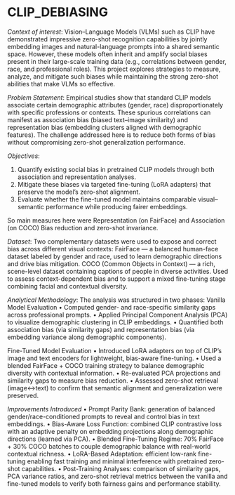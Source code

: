 # CLIP_DEBIASING
*Context of interest*: Vision–Language Models (VLMs) such as CLIP have demonstrated impressive zero-shot recognition capabilities by jointly embedding images and natural-language prompts into a     shared semantic space. However, these models often inherit and amplify social biases present in their large-scale training data (e.g., correlations between gender, race, and professional roles). This project explores strategies to measure, analyze, and mitigate such biases while maintaining the strong zero-shot abilities that make VLMs so effective.

*Problem Statement*: Empirical studies show that standard CLIP models associate certain demographic attributes (gender, race) disproportionately with specific professions or contexts.
These spurious correlations can manifest as association bias (biased text–image similarity) and representation bias (embedding clusters aligned with demographic features).
The challenge addressed here is to reduce both forms of bias without compromising zero-shot generalization performance.

*Objectives*: 
1. Quantify existing social bias in pretrained CLIP models through both association and representation analyses.
2. Mitigate these biases via targeted fine-tuning (LoRA adapters) that preserve the model’s zero-shot alignment.
3. Evaluate whether the fine-tuned model maintains comparable visual–semantic performance while producing fairer embeddings.

So main measures here were Representation (on FairFace) and Association (on COCO) Bias reduction and zero-shot invariance. 

*Dataset*: Two complementary datasets were used to expose and correct bias across different visual contexts:
FairFace — a balanced human-face dataset labeled by gender and race, used to learn demographic directions and drive bias mitigation. COCO (Common Objects in Context) — a rich, scene-level dataset containing captions of people in diverse activities. Used to assess context-dependent bias and to support a mixed fine-tuning stage combining facial and contextual diversity.

*Analytical Methodology*: The analysis was structured in two phases:
  Vanilla Model Evaluation
	•	Computed gender- and race-specific similarity gaps across professional prompts.
	•	Applied Principal Component Analysis (PCA) to visualize demographic clustering in CLIP embeddings.
	•	Quantified both association bias (via similarity gaps) and representation bias (via embedding variance along demographic components).

  Fine-Tuned Model Evaluation
	•	Introduced LoRA adapters on top of CLIP’s image and text encoders for lightweight, bias-aware fine-tuning.
	•	Used a blended FairFace + COCO training strategy to balance demographic diversity with contextual information.
	•	Re-evaluated PCA projections and similarity gaps to measure bias reduction.
	•	Assessed zero-shot retrieval (image↔text) to confirm that semantic alignment and generalization were preserved.

*Improvements Introduced*
	•	Prompt Parity Bank: generation of balanced gender/race-conditioned prompts to reveal and control bias in text embeddings.
	•	Bias-Aware Loss Function: combined CLIP contrastive loss with an adaptive penalty on embedding projections along demographic directions (learned via PCA).
	•	Blended Fine-Tuning Regime: 70% FairFace + 30% COCO batches to couple demographic balance with real-world contextual richness.
	•	LoRA-Based Adaptation: efficient low-rank fine-tuning enabling fast training and minimal interference with pretrained zero-shot capabilities.
	•	Post-Training Analyses: comparison of similarity gaps, PCA variance ratios, and zero-shot retrieval metrics between the vanilla and fine-tuned models to verify both fairness gains and performance stability.
